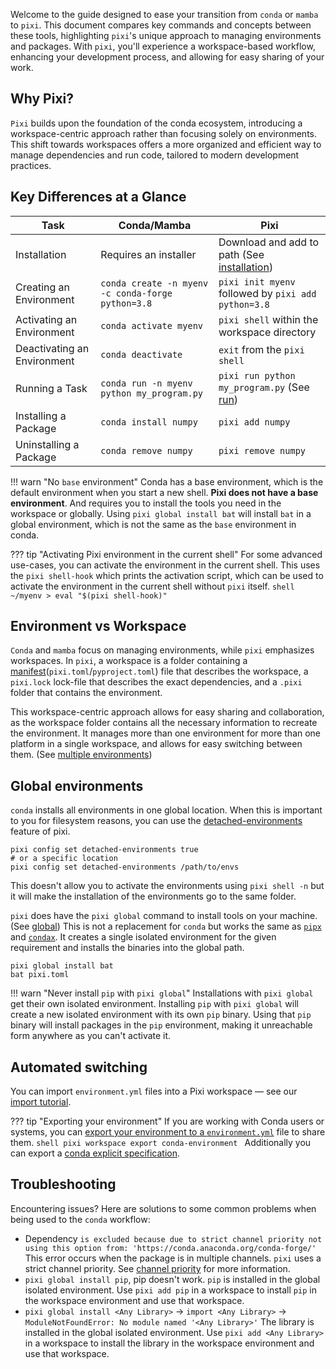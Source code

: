 Welcome to the guide designed to ease your transition from `conda` or `mamba` to `pixi`.
This document compares key commands and concepts between these tools, highlighting `pixi`'s unique approach to managing environments and packages.
With `pixi`, you'll experience a workspace-based workflow, enhancing your development process, and allowing for easy sharing of your work.

## Why Pixi?

`Pixi` builds upon the foundation of the conda ecosystem, introducing a workspace-centric approach rather than focusing solely on environments.
This shift towards workspaces offers a more organized and efficient way to manage dependencies and run code, tailored to modern development practices.

## Key Differences at a Glance

| Task                        | Conda/Mamba                                       | Pixi                                                                      |
|-----------------------------|---------------------------------------------------|---------------------------------------------------------------------------|
| Installation                | Requires an installer                             | Download and add to path (See [installation](../index.md))                |
| Creating an Environment     | `conda create -n myenv -c conda-forge python=3.8` | `pixi init myenv` followed by `pixi add python=3.8`                       |
| Activating an Environment   | `conda activate myenv`                            | `pixi shell` within the workspace directory                                 |
| Deactivating an Environment | `conda deactivate`                                | `exit` from the `pixi shell`                                              |
| Running a Task              | `conda run -n myenv python my_program.py`         | `pixi run python my_program.py` (See [run](../reference/cli/pixi/run.md)) |
| Installing a Package        | `conda install numpy`                             | `pixi add numpy`                                                          |
| Uninstalling a Package      | `conda remove numpy`                              | `pixi remove numpy`                                                       |


!!! warn "No `base` environment"
    Conda has a base environment, which is the default environment when you start a new shell.
    **Pixi does not have a base environment**. And requires you to install the tools you need in the workspace or globally.
    Using `pixi global install bat` will install `bat` in a global environment, which is not the same as the `base` environment in conda.

??? tip "Activating Pixi environment in the current shell"
    For some advanced use-cases, you can activate the environment in the current shell.
    This uses the `pixi shell-hook` which prints the activation script, which can be used to activate the environment in the current shell without `pixi` itself.
    ```shell
    ~/myenv > eval "$(pixi shell-hook)"
    ```

## Environment vs Workspace

`Conda` and `mamba` focus on managing environments, while `pixi` emphasizes workspaces.
In `pixi`, a workspace is a folder containing a [manifest](../reference/pixi_manifest.md)(`pixi.toml`/`pyproject.toml`) file that describes the workspace, a `pixi.lock` lock-file that describes the exact dependencies, and a `.pixi` folder that contains the environment.

This workspace-centric approach allows for easy sharing and collaboration, as the workspace folder contains all the necessary information to recreate the environment.
It manages more than one environment for more than one platform in a single workspace, and allows for easy switching between them. (See [multiple environments](../workspace/multi_environment.md))

## Global environments

`conda` installs all environments in one global location.
When this is important to you for filesystem reasons, you can use the [detached-environments](../reference/pixi_configuration.md#detached-environments) feature of pixi.
```shell
pixi config set detached-environments true
# or a specific location
pixi config set detached-environments /path/to/envs
```
This doesn't allow you to activate the environments using `pixi shell -n` but it will make the installation of the environments go to the same folder.

`pixi` does have the `pixi global` command to install tools on your machine. (See [global](../reference/cli/pixi/global.md))
This is not a replacement for `conda` but works the same as [`pipx`](https://pipx.pypa.io/stable/) and [`condax`](https://mariusvniekerk.github.io/condax/).
It creates a single isolated environment for the given requirement and installs the binaries into the global path.
```shell
pixi global install bat
bat pixi.toml
```

!!! warn "Never install `pip` with `pixi global`"
    Installations with `pixi global` get their own isolated environment.
    Installing `pip` with `pixi global` will create a new isolated environment with its own `pip` binary.
    Using that `pip` binary will install packages in the `pip` environment, making it unreachable form anywhere as you can't activate it.


## Automated switching

You can import `environment.yml` files into a Pixi workspace — see our [import tutorial](../tutorials/import.md).

??? tip "Exporting your environment"
    If you are working with Conda users or systems, you can [export your environment to a `environment.yml`](../reference/cli/pixi/workspace/export.md) file to share them.
    ```shell
    pixi workspace export conda-environment
    ```
    Additionally you can export a [conda explicit specification](../reference/cli/pixi/workspace/export.md).

## Troubleshooting

Encountering issues? Here are solutions to some common problems when being used to the `conda` workflow:

- Dependency `is excluded because due to strict channel priority not using this option from: 'https://conda.anaconda.org/conda-forge/'`
  This error occurs when the package is in multiple channels. `pixi` uses a strict channel priority. See [channel priority](../advanced/channel_logic.md) for more information.
- `pixi global install pip`, pip doesn't work.
  `pip` is installed in the global isolated environment. Use `pixi add pip` in a workspace to install `pip` in the workspace environment and use that workspace.
- `pixi global install <Any Library>` -> `import <Any Library>` -> `ModuleNotFoundError: No module named '<Any Library>'`
   The library is installed in the global isolated environment. Use `pixi add <Any Library>` in a workspace to install the library in the workspace environment and use that workspace.
